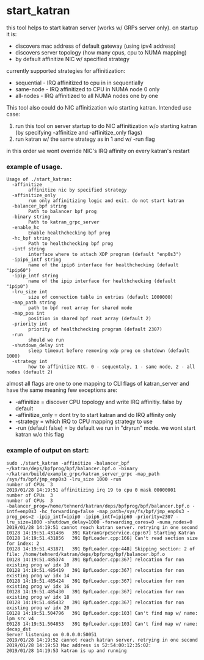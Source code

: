 # start_katran
this tool helps to start katran server (works w/ GRPs server only).
on startup it is:
 * discovers mac address of default gateway (using ipv4 address)
 * discovers server topology (how many cpus, cpu to NUMA mapping)
 * by default affinitize NIC w/ specified strategy

currently supported strategies for affinitization:
 * sequential - IRQ affinitized to cpu in in sequentially
 * same-node - IRQ affinitized to CPU in NUMA node 0 only
 * all-nodes - IRQ affinitized to all NUMA nodes one by one 

This tool also could do NIC affinitization w/o starting katran.
Intended use case:
1) run this tool on server startup to do NIC affinitization
w/o starting katran (by specifying -affinitize and -affinitize_only flags)
2) run katran w/ the same strategy as in 1 and w/ -run flag

in this order we wont override NIC's IRQ affinity on every katran's restart

### example of usage.
```
Usage of ./start_katran:
  -affinitize
        affinitize nic by specified strategy
  -affinitize_only
        run only affinitizing logic and exit. do not start katran
  -balancer_bpf string
        Path to balancer bpf prog
  -binary string
        Path to katran_grpc_server
  -enable_hc
        Enable healthchecking bpf prog
  -hc_bpf string
        Path to healthchecking bpf prog
  -intf string
        interface where to attach XDP program (default "enp0s3")
  -ipip6_intf string
        name of the ipip6 interface for healthchecking (default "ipip60")
  -ipip_intf string
        name of the ipip interface for healthchecking (default "ipip0")
  -lru_size int
        size of connection table in entries (default 1000000)
  -map_path string
        path to bpf root array for shared mode
  -map_pos int
        position in shared bpf root array (default 2)
  -priority int
        priority of healthchecking program (default 2307)
  -run
        should we run
  -shutdown_delay int
        sleep timeout before removing xdp prog on shutdown (default 1000)
  -strategy int
        how to affinitize NIC. 0 - sequentaly, 1 - same node, 2 - all nodes (default 2)
```

almost all flags are one to one mapping to CLI flags of katran_server and have the same meaning
few exceptions are:
 * -affinitize = discover CPU topology and write IRQ affinitiy. false by default
 * -affinitize_only = dont try to start katran and do IRQ affinity only
 * -strategy = which IRQ to CPU mapping strategy to use
 * -run (default false) = by default we run in "dryrun" mode. we wont start katran w/o this flag

### example of output on start:
```
sudo ./start_katran -affinitize -balancer_bpf ~/katran/deps/bpfprog/bpf/balancer.bpf.o -binary ~/katran/build/example_grpc/katran_server_grpc -map_path /sys/fs/bpf/jmp_enp0s3 -lru_size 1000 -run
number of CPUs  3
2019/01/28 14:19:51 affinitizing irq 19 to cpu 0 mask 00000001
number of CPUs  3
number of CPUs  3
-balancer_prog=/home/tehnerd/katran/deps/bpfprog/bpf/balancer.bpf.o -intf=enp0s3 -hc_forwarding=false -map_path=/sys/fs/bpf/jmp_enp0s3 -prog_pos=2 -ipip_intf=ipip0 -ipip6_intf=ipip60 -priority=2307 -lru_size=1000 -shutdown_delay=1000 -forwarding_cores=0 -numa_nodes=0
2019/01/28 14:19:51 cannot reach katran server. retrying in one second
I0128 14:19:51.431486   391 KatranGrpcService.cpp:67] Starting Katran
E0128 14:19:51.431856   391 BpfLoader.cpp:166] Can't read section size for index: 2
I0128 14:19:51.431871   391 BpfLoader.cpp:448] Skipping section: 2 of file: /home/tehnerd/katran/deps/bpfprog/bpf/balancer.bpf.o
I0128 14:19:51.485374   391 BpfLoader.cpp:367] relocation for non existing prog w/ idx 10
I0128 14:19:51.485419   391 BpfLoader.cpp:367] relocation for non existing prog w/ idx 14
I0128 14:19:51.485424   391 BpfLoader.cpp:367] relocation for non existing prog w/ idx 16
I0128 14:19:51.485430   391 BpfLoader.cpp:367] relocation for non existing prog w/ idx 18
I0128 14:19:51.485432   391 BpfLoader.cpp:367] relocation for non existing prog w/ idx 20
E0128 14:19:51.504796   391 BpfLoader.cpp:103] Can't find map w/ name: lpm_src_v4
E0128 14:19:51.504853   391 BpfLoader.cpp:103] Can't find map w/ name: decap_dst
Server listening on 0.0.0.0:50051
2019/01/28 14:19:52 cannot reach katran server. retrying in one second
2019/01/28 14:19:53 Mac address is 52:54:00:12:35:02:
2019/01/28 14:19:53 katran is up and running
```
